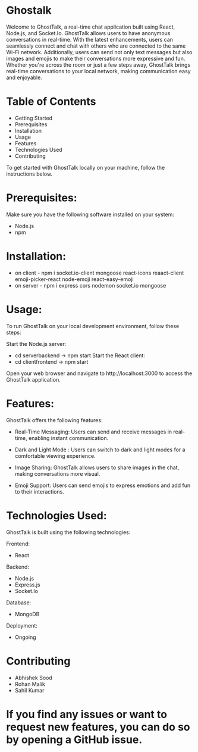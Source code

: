 # Ghostalk
Welcome to GhostTalk, a real-time chat application built using React, Node.js, and Socket.Io. GhostTalk allows users to have anonymous conversations in real-time. With the latest enhancements, users can seamlessly connect and chat with others who are connected to the same Wi-Fi network. Additionally, users can send not only text messages but also images and emojis to make their conversations more expressive and fun. Whether you're across the room or just a few steps away, GhostTalk brings real-time conversations to your local network, making communication easy and enjoyable.

# Table of Contents
* Getting Started
* Prerequisites
* Installation
* Usage
* Features
* Technologies Used
* Contributing

To get started with GhostTalk locally on your machine, follow the instructions below.

# Prerequisites:
Make sure you have the following software installed on your system:

* Node.js
* npm 

# Installation:
* on client - npm i socket.io-client mongoose react-icons reaact-client emoji-picker-react node-emoji react-easy-emoji 
* on server - npm i express cors nodemon socket.io mongoose

# Usage:
To run GhostTalk on your local development environment, follow these steps:

Start the Node.js server:
 * cd serverbackend -> npm start
Start the React client:
 * cd clientfrontend -> npm start

Open your web browser and navigate to http://localhost:3000 to access the GhostTalk application.

# Features:
GhostTalk offers the following features:

* Real-Time Messaging: Users can send and receive messages in real-time, enabling instant communication.

* Dark and Light Mode : Users can switch to dark and light modes for a comfortable viewing experience.

* Image Sharing: GhostTalk allows users to share images in the chat, making conversations more visual.

* Emoji Support: Users can send emojis to express emotions and add fun to their interactions.

# Technologies Used:
GhostTalk is built using the following technologies:

Frontend:

* React

Backend:

* Node.js
* Express.js
* Socket.Io

Database:

* MongoDB 

Deployment:

* Ongoing 

# Contributing

* Abhishek Sood
* Rohan Malik
* Sahil Kumar

# If you find any issues or want to request new features, you can do so by opening a GitHub issue.
